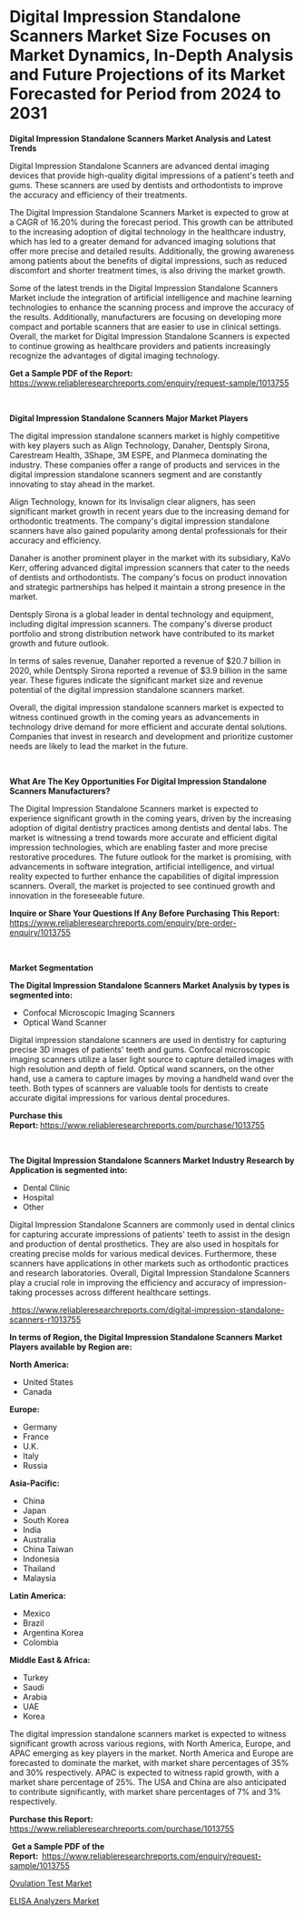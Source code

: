 <p><h1>Digital Impression Standalone Scanners Market Size Focuses on Market Dynamics, In-Depth Analysis and Future Projections of its Market Forecasted for Period from 2024 to 2031</h1></p><p><strong>Digital Impression Standalone Scanners Market Analysis and Latest Trends</strong></p>
<p><p>Digital Impression Standalone Scanners are advanced dental imaging devices that provide high-quality digital impressions of a patient's teeth and gums. These scanners are used by dentists and orthodontists to improve the accuracy and efficiency of their treatments.</p><p>The Digital Impression Standalone Scanners Market is expected to grow at a CAGR of 16.20% during the forecast period. This growth can be attributed to the increasing adoption of digital technology in the healthcare industry, which has led to a greater demand for advanced imaging solutions that offer more precise and detailed results. Additionally, the growing awareness among patients about the benefits of digital impressions, such as reduced discomfort and shorter treatment times, is also driving the market growth.</p><p>Some of the latest trends in the Digital Impression Standalone Scanners Market include the integration of artificial intelligence and machine learning technologies to enhance the scanning process and improve the accuracy of the results. Additionally, manufacturers are focusing on developing more compact and portable scanners that are easier to use in clinical settings. Overall, the market for Digital Impression Standalone Scanners is expected to continue growing as healthcare providers and patients increasingly recognize the advantages of digital imaging technology.</p></p>
<p><strong>Get a Sample PDF of the Report:&nbsp;</strong> <a href="https://www.reliableresearchreports.com/enquiry/request-sample/1013755">https://www.reliableresearchreports.com/enquiry/request-sample/1013755</a></p>
<p>&nbsp;</p>
<p><strong>Digital Impression Standalone Scanners Major Market Players</strong></p>
<p><p>The digital impression standalone scanners market is highly competitive with key players such as Align Technology, Danaher, Dentsply Sirona, Carestream Health, 3Shape, 3M ESPE, and Planmeca dominating the industry. These companies offer a range of products and services in the digital impression standalone scanners segment and are constantly innovating to stay ahead in the market.</p><p>Align Technology, known for its Invisalign clear aligners, has seen significant market growth in recent years due to the increasing demand for orthodontic treatments. The company's digital impression standalone scanners have also gained popularity among dental professionals for their accuracy and efficiency.</p><p>Danaher is another prominent player in the market with its subsidiary, KaVo Kerr, offering advanced digital impression scanners that cater to the needs of dentists and orthodontists. The company's focus on product innovation and strategic partnerships has helped it maintain a strong presence in the market.</p><p>Dentsply Sirona is a global leader in dental technology and equipment, including digital impression scanners. The company's diverse product portfolio and strong distribution network have contributed to its market growth and future outlook.</p><p>In terms of sales revenue, Danaher reported a revenue of $20.7 billion in 2020, while Dentsply Sirona reported a revenue of $3.9 billion in the same year. These figures indicate the significant market size and revenue potential of the digital impression standalone scanners market.</p><p>Overall, the digital impression standalone scanners market is expected to witness continued growth in the coming years as advancements in technology drive demand for more efficient and accurate dental solutions. Companies that invest in research and development and prioritize customer needs are likely to lead the market in the future.</p></p>
<p>&nbsp;</p>
<p><strong>What Are The Key Opportunities For Digital Impression Standalone Scanners Manufacturers?</strong></p>
<p><p>The Digital Impression Standalone Scanners market is expected to experience significant growth in the coming years, driven by the increasing adoption of digital dentistry practices among dentists and dental labs. The market is witnessing a trend towards more accurate and efficient digital impression technologies, which are enabling faster and more precise restorative procedures. The future outlook for the market is promising, with advancements in software integration, artificial intelligence, and virtual reality expected to further enhance the capabilities of digital impression scanners. Overall, the market is projected to see continued growth and innovation in the foreseeable future.</p></p>
<p><strong>Inquire or Share Your Questions If Any Before Purchasing This Report:</strong> <a href="https://www.reliableresearchreports.com/enquiry/pre-order-enquiry/1013755">https://www.reliableresearchreports.com/enquiry/pre-order-enquiry/1013755</a></p>
<p>&nbsp;</p>
<p><strong>Market Segmentation</strong></p>
<p><strong>The Digital Impression Standalone Scanners Market Analysis by types is segmented into:</strong></p>
<p><ul><li>Confocal Microscopic Imaging Scanners</li><li>Optical Wand Scanner</li></ul></p>
<p><p>Digital impression standalone scanners are used in dentistry for capturing precise 3D images of patients' teeth and gums. Confocal microscopic imaging scanners utilize a laser light source to capture detailed images with high resolution and depth of field. Optical wand scanners, on the other hand, use a camera to capture images by moving a handheld wand over the teeth. Both types of scanners are valuable tools for dentists to create accurate digital impressions for various dental procedures.</p></p>
<p><strong>Purchase this Report:&nbsp;</strong><a href="https://www.reliableresearchreports.com/purchase/1013755">https://www.reliableresearchreports.com/purchase/1013755</a></p>
<p>&nbsp;</p>
<p><strong>The Digital Impression Standalone Scanners Market Industry Research by Application is segmented into:</strong></p>
<p><ul><li>Dental Clinic</li><li>Hospital</li><li>Other</li></ul></p>
<p><p>Digital Impression Standalone Scanners are commonly used in dental clinics for capturing accurate impressions of patients' teeth to assist in the design and production of dental prosthetics. They are also used in hospitals for creating precise molds for various medical devices. Furthermore, these scanners have applications in other markets such as orthodontic practices and research laboratories. Overall, Digital Impression Standalone Scanners play a crucial role in improving the efficiency and accuracy of impression-taking processes across different healthcare settings.</p></p>
<p><a href="https://www.reliableresearchreports.com/digital-impression-standalone-scanners-r1013755">&nbsp;https://www.reliableresearchreports.com/digital-impression-standalone-scanners-r1013755</a></p>
<p><strong>In terms of Region, the Digital Impression Standalone Scanners Market Players available by Region are:</strong></p>
<p>
    <p> <strong> North America: </strong>
        <ul>
            <li>United States</li>
            <li>Canada</li>
        </ul>
        </p> 
    <p> <strong> Europe: </strong>
        <ul>
            <li>Germany</li>
            <li>France</li>
            <li>U.K.</li>
            <li>Italy</li>
            <li>Russia</li>
        </ul>
        </p> 
    <p> <strong> Asia-Pacific: </strong>
        <ul>
            <li>China</li>
            <li>Japan</li>
            <li>South Korea</li>
            <li>India</li>
            <li>Australia</li>
            <li>China Taiwan</li>
            <li>Indonesia</li>
            <li>Thailand</li>
            <li>Malaysia</li>
        </ul>
        </p> 
    <p> <strong> Latin America: </strong>
        <ul>
            <li>Mexico</li>
            <li>Brazil</li>
            <li>Argentina Korea</li>
            <li>Colombia</li>
        </ul>
        </p> 
    <p> <strong> Middle East & Africa: </strong>
        <ul>
            <li>Turkey</li>
            <li>Saudi</li>
            <li>Arabia</li>
            <li>UAE</li>
            <li>Korea</li>
        </ul>
    </p>
    </p>
<p><p>The digital impression standalone scanners market is expected to witness significant growth across various regions, with North America, Europe, and APAC emerging as key players in the market. North America and Europe are forecasted to dominate the market, with market share percentages of 35% and 30% respectively. APAC is expected to witness rapid growth, with a market share percentage of 25%. The USA and China are also anticipated to contribute significantly, with market share percentages of 7% and 3% respectively.</p></p>
<p><strong>Purchase this Report: </strong><a href="https://www.reliableresearchreports.com/purchase/1013755">https://www.reliableresearchreports.com/purchase/1013755</a></p>
<p>&nbsp;<strong>Get a Sample PDF of the Report:&nbsp;&nbsp;</strong><a href="https://www.reliableresearchreports.com/enquiry/request-sample/1013755">https://www.reliableresearchreports.com/enquiry/request-sample/1013755</a></p>
<p><strong></strong></p>
<p><p><a href="https://github.com/MyrtisWest1/Market-Research-Report-List-1/blob/main/ovulation-test-market.md">Ovulation Test Market</a></p><p><a href="https://github.com/brenzgnarento/Market-Research-Report-List-2/blob/main/elisa-analyzers-market.md">ELISA Analyzers Market</a></p></p>